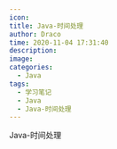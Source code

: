 ```yaml
---
icon: 
title: Java-时间处理
author: Draco
time: 2020-11-04 17:31:40
description: 
image: 
categories: 
  - Java
tags: 
  - 学习笔记
  - Java
  - Java-时间处理
---
```





Java-时间处理

